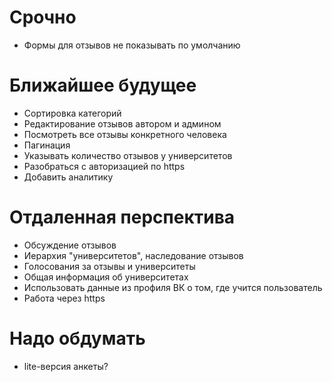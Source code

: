 # Срочно
- Формы для отзывов не показывать по умолчанию

# Ближайшее будущее
- Сортировка категорий
- Редактирование отзывов автором и админом
- Посмотреть все отзывы конкретного человека
- Пагинация
- Указывать количество отзывов у университетов
- Разобраться с авторизацией по https
- Добавить аналитику

# Отдаленная перспектива
- Обсуждение отзывов
- Иерархия "университетов", наследование отзывов
- Голосования за отзывы и университеты
- Общая информация об университетах
- Использовать данные из профиля ВК о том, где учится пользователь
- Работа через https

# Надо обдумать
- lite-версия анкеты?
